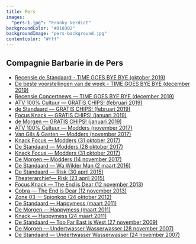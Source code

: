 ```yaml
---
title: Pers
images:
  "pers-1.jpg": "Franky Verdict"
backgroundColor: "#010302"
backgroundImage: "pers-background.jpg"
contentcolor: "#fff"
---
```


## Compagnie Barbarie in de Pers

- <a href="https://www.standaard.be/cnt/dmf20191027_04687914">Recensie de Standaard - TIME GOES BYE BYE (oktober 2019)</a>
- <a href="https://www.standaard.be/cnt/dmf20191223_04780607">De beste voorstellingen van de week - TIME GOES BYE BYE (december 2019)</a>
- <a href="https://www.concertnews.be/recensietonen.php?id=4353">Recensie Concertnews — TIME GOES BYE BYE (december 2019)</a>
- <a href="https://www.youtube.com/watch?v=2XX7pVLDW88">ATV 100% Cultuur — GRATIS CHIPS! (februari 2019)</a>
- <a href="http://www.standaard.be/cnt/dmf20190201_04147110">de Standaard — GRATIS CHIPS! (februari 2019)</a>
- <a href="https://weekend.knack.be/lifestyle/maatschappij/feminisme-voor-kleuters-over-sommige-onderwerpen-moet-je-gewoon-luid-roepen/article-longread-1421573.html?cookie_check=1552928231">Focus Knack — GRATIS CHIPS! (januari 2019)</a>
- <a href="https://www.demorgen.be/podium/feminisme-voor-kleuters-gratis-chips-van-compagnie-barbarie-toont-dat-het-kan-be3a2732/1JKBwo/">de Morgen — GRATIS CHIPS! (januari 2019)</a>
- <a href="https://vimeo.com/242554032">ATV 100% Cultuur — Modders (november 2017)</a>
- <a href="https://www.een.be/van-gils-gasten/ode-aan-de-ploetermoeders">Van Gils & Gasten — Modders (november 2017)</a>
- <a href="https://focus.knack.be/entertainment/podium/compagnie-barbarie-over-modders-met-humor-wekken-we-de-falende-moeder-tot-leven-op-de-buhne/article-longread-919971.html">Knack Focus — Modders (31 oktober 2017)</a>
- <a href="https://www.standaard.be/cnt/dmf20171027_03158034">De Standaard — Modders (28 oktober 2017)</a>
- <a href="http://focus.knack.be/entertainment/podium/pas-op-je-morst-moeders-modderen-hilarisch-aan-in-modders/article-review-919051.html">Knack Focus — Modders (31 oktober 2017)</a>
- <a href="https://www.demorgen.be/podium/-modders-van-compagnie-barbarie-een-eerbetoon-aan-aanmodderende-moeders-bb90f7a3/">De Morgen — Modders (14 november 2017)</a>
- <a href="http://www.standaard.be/cnt/dmf20160301_02159318">De Standaard — Wa Wilder Man (2 maart 2016)</a>
- <a href="http://www.standaard.be/cnt/dmf20150429_01656482">De Standaard — Risk (30 april 2015)</a>
- <a href="http://www.theaterarchief.be/nieuws/compagnie-barbarietheater-antigone-premi%C3%A8re-risk-gezien-theater-antigone-op-woensdag-22-april">Theaterarchief— Risk (23 april 2015)</a>
- <a href="http://focus.knack.be/entertainment/podium/theater-zot-zijn-doet-geen-zeer/article-opinion-192033.html">Focus Knack — The End is Dear (12 november 2013)</a>
- <a href="http://cobra.canvas.be/cm/cobra/podium/podium-recensie/1.1776888">Cobra — The End is Dear (12 november 2013)</a>
- <a href="/pers/2012-10-24-spionkop-zone-03.pdf">Zone 03 — Spionkop (24 oktober 2012)</a>
- <a href="http://www.standaard.be/cnt/pi3859r3">De Standaard — Happymess (maart 2011)</a>
- <a href="https://www.demorgen.be/plus/compagnie-barbarie-pleit-in-happymess-voor-het-recht-op-ongeluk-b-1412187971461/">De Morgen — Happymess (maart 2011)</a>
- <a href="http://focus.knack.be/entertainment/podium/theater-happymess-compagnie-barbarie/article-opinion-191129.html">Knack — Happymess (24 maart 2011)</a>
- <a href="http://www.standaard.be/cnt/cn2iu57i">De Standaard — Too Far East is West (27 november 2009)</a>
- <a href="https://www.demorgen.be/plus/undertwasser-wasserwasser-b-1412183928710/">De Morgen — Undertwasser Wasserwasser (28 november 2007)</a>
- <a href="http://www.standaard.be/cnt/uv1kivis">De Standaard — Undertwasser Wasserwasser (24 november 2007)</a>
